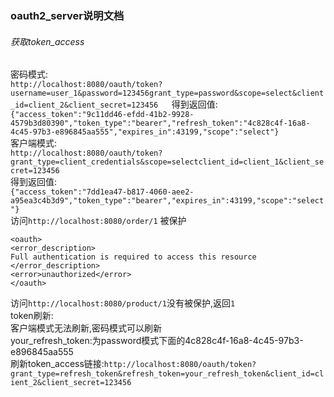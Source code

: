 ### **oauth2_server说明文档<br>**

###### 获取token_access

密码模式:  
`http://localhost:8080/oauth/token?username=user_1&password=123456grant_type=password&scope=select&client_id=client_2&client_secret=123456  
`得到返回值:  
`{"access_token":"9c11dd46-efdd-41b2-9928-4579b3d80390","token_type":"bearer","refresh_token":"4c828c4f-16a8-4c45-97b3-e896845aa555","expires_in":43199,"scope":"select"}`  
客户端模式:  
`http://localhost:8080/oauth/token?grant_type=client_credentials&scope=selectclient_id=client_1&client_secret=123456`  
得到返回值:  
`{"access_token":"7dd1ea47-b817-4060-aee2-a95ea3c4b3d9","token_type":"bearer","expires_in":43199,"scope":"select"}`  
访问`http://localhost:8080/order/1`  被保护  
```$xslt
<oauth>
<error_description>
Full authentication is required to access this resource
</error_description>
<error>unauthorized</error>
</oauth>
```
访问`http://localhost:8080/product/1`没有被保护,返回`1 `   
token刷新:  
客户端模式无法刷新,密码模式可以刷新  
your_refresh_token:为password模式下面的4c828c4f-16a8-4c45-97b3-e896845aa555  
刷新token_access链接:`http://localhost:8080/oauth/token?grant_type=refresh_token&refresh_token=your_refresh_token&client_id=client_2&client_secret=123456`
